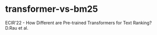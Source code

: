 # transformer-vs-bm25
ECIR'22 -  How Different are Pre-trained Transformers for Text Ranking? D.Rau et al.
